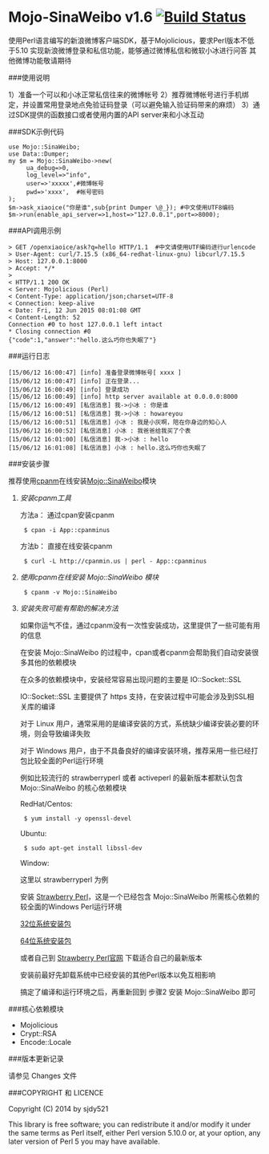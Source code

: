 Mojo-SinaWeibo v1.6 [![Build Status](https://travis-ci.org/sjdy521/Mojo-SinaWeibo.svg?branch=master)](https://travis-ci.org/sjdy521/Mojo-SinaWeibo)
========================
使用Perl语言编写的新浪微博客户端SDK，基于Mojolicious，要求Perl版本不低于5.10
实现新浪微博登录和私信功能，能够通过微博私信和微软小冰进行问答
其他微博功能敬请期待

###使用说明

   1）准备一个可以和小冰正常私信往来的微博帐号
   2）推荐微博帐号进行手机绑定，并设置常用登录地点免验证码登录（可以避免输入验证码带来的麻烦）
   3）通过SDK提供的函数接口或者使用内置的API server来和小冰互动

###SDK示例代码

    use Mojo::SinaWeibo;
    use Data::Dumper;
    my $m = Mojo::SinaWeibo->new(
         ua_debug=>0,
         log_level=>"info",
         user=>'xxxxx',#微博帐号
         pwd=>'xxxx',  #帐号密码
    );
    $m->ask_xiaoice("你是谁",sub{print Dumper \@_}); #中文使用UTF8编码
    $m->run(enable_api_server=>1,host=>"127.0.0.1",port=>8000);

###API调用示例

    > GET /openxiaoice/ask?q=hello HTTP/1.1  #中文请使用UTF编码进行urlencode
    > User-Agent: curl/7.15.5 (x86_64-redhat-linux-gnu) libcurl/7.15.5
    > Host: 127.0.0.1:8000
    > Accept: */*
    > 
    < HTTP/1.1 200 OK
    < Server: Mojolicious (Perl)
    < Content-Type: application/json;charset=UTF-8
    < Connection: keep-alive
    < Date: Fri, 12 Jun 2015 08:01:08 GMT
    < Content-Length: 52
    Connection #0 to host 127.0.0.1 left intact
    * Closing connection #0
    {"code":1,"answer":"hello.这么巧你也失眠了"}

###运行日志

    [15/06/12 16:00:47] [info] 准备登录微博帐号[ xxxx ]
    [15/06/12 16:00:47] [info] 正在登录...
    [15/06/12 16:00:49] [info] 登录成功
    [15/06/12 16:00:49] [info] http server available at 0.0.0.0:8000
    [15/06/12 16:00:49] [私信消息] 我->小冰 : 你是谁
    [15/06/12 16:00:51] [私信消息] 我->小冰 : howareyou
    [15/06/12 16:00:51] [私信消息] 小冰 : 我是小灰啊，陪在你身边的知心人
    [15/06/12 16:00:52] [私信消息] 小冰 : 我爸爸给我买了个表
    [15/06/12 16:01:00] [私信消息] 我->小冰 : hello
    [15/06/12 16:01:08] [私信消息] 小冰 : hello.这么巧你也失眠了

###安装步骤

推荐使用[cpanm](https://metacpan.org/pod/distribution/App-cpanminus/bin/cpanm)在线安装[Mojo::SinaWeibo](https://metacpan.org/pod/Mojo::SinaWeibo)模块

1. *安装cpanm工具*

    方法a： 通过cpan安装cpanm

        $ cpan -i App::cpanminus

    方法b： 直接在线安装cpanm

        $ curl -L http://cpanmin.us | perl - App::cpanminus

2. *使用cpanm在线安装 Mojo::SinaWeibo 模块*

        $ cpanm -v Mojo::SinaWeibo

3. *安装失败可能有帮助的解决方法*

    如果你运气不佳，通过cpanm没有一次性安装成功，这里提供了一些可能有用的信息

    在安装 Mojo::SinaWeibo 的过程中，cpan或者cpanm会帮助我们自动安装很多其他的依赖模块

    在众多的依赖模块中，安装经常容易出现问题的主要是 IO::Socket::SSL

    IO::Socket::SSL 主要提供了 https 支持，在安装过程中可能会涉及到SSL相关库的编译

    对于 Linux 用户，通常采用的是编译安装的方式，系统缺少编译安装必要的环境，则会导致编译失败

    对于 Windows 用户，由于不具备良好的编译安装环境，推荐采用一些已经打包比较全面的Perl运行环境

    例如比较流行的 strawberryperl 或者 activeperl 的最新版本都默认包含 Mojo::SinaWeibo 的核心依赖模块

    RedHat/Centos:

        $ yum install -y openssl-devel

    Ubuntu:

        $ sudo apt-get install libssl-dev

    Window:

    这里以 strawberryperl 为例

    安装 [Strawberry Perl](http://strawberryperl.com/)，这是一个已经包含 Mojo::SinaWeibo 所需核心依赖的较全面的Windows Perl运行环境

    [32位系统安装包](http://strawberryperl.com/download/5.22.0.1/strawberry-perl-5.22.0.1-32bit.msi)

    [64位系统安装包](http://strawberryperl.com/download/5.22.0.1/strawberry-perl-5.22.0.1-64bit.msi)

    或者自己到 [Strawberry Perl官网](http://strawberryperl.com/) 下载适合自己的最新版本

    安装前最好先卸载系统中已经安装的其他Perl版本以免互相影响

    搞定了编译和运行环境之后，再重新回到 步骤2 安装 Mojo::SinaWeibo 即可

###核心依赖模块

* Mojolicious
* Crypt::RSA
* Encode::Locale

###版本更新记录

请参见 Changes 文件

###COPYRIGHT 和 LICENCE

Copyright (C) 2014 by sjdy521

This library is free software; you can redistribute it and/or modify
it under the same terms as Perl itself, either Perl version 5.10.0 or,
at your option, any later version of Perl 5 you may have available.

